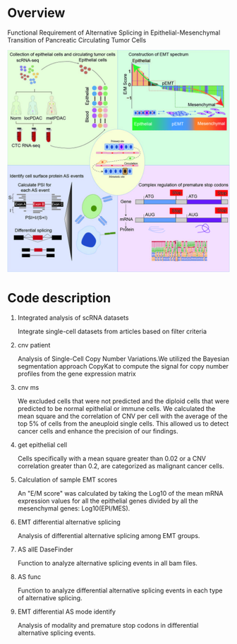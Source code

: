 # Overview

Functional Requirement of Alternative Splicing in Epithelial-Mesenchymal Transition of Pancreatic Circulating Tumor Cells

![Graph Abstract](./images/Graph-abstract.jpg)


# Code description

1. Integrated analysis of scRNA datasets

    Integrate single-cell datasets from articles based on filter criteria

2. cnv patient 

    Analysis of Single-Cell Copy Number Variations.We utilized the Bayesian segmentation approach CopyKat to compute the signal for copy number profiles from the gene expression matrix
3. cnv ms

    We excluded cells that were not predicted and the diploid cells that were predicted to be normal epithelial or immune cells. We calculated the mean square and the correlation of CNV per cell with the average of the top 5% of cells from the aneuploid single cells. This allowed us to detect cancer cells and enhance the precision of our findings. 

4. get epithelial cell

    Cells specifically with a mean square greater than 0.02 or a CNV correlation greater than 0.2, are categorized as malignant cancer cells.

5. Calculation of sample EMT scores

    An "E/M score" was calculated by taking the Log10 of the mean mRNA expression values for all the epithelial genes divided by all the mesenchymal genes: Log10(EPI/MES). 

6. EMT differential alternative splicing

    Analysis of differential alternative splicing among EMT groups.

7. AS allE DaseFinder

    Function to analyze alternative splicing events in all bam files.

8. AS func

    Function to analyze differential alternative splicing events in each type of alternative splicing. 

9. EMT differential AS mode identify

    Analysis of modality and premature stop codons in differential alternative splicing events.